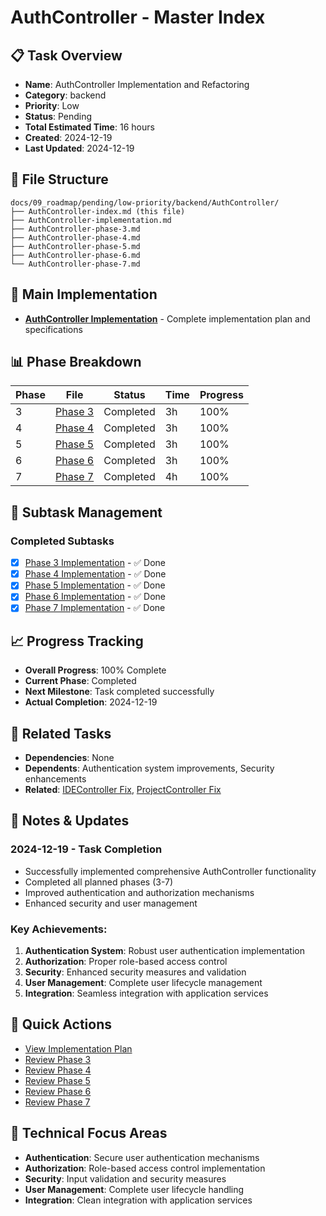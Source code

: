 # AuthController - Master Index

## 📋 Task Overview
- **Name**: AuthController Implementation and Refactoring
- **Category**: backend
- **Priority**: Low
- **Status**: Pending
- **Total Estimated Time**: 16 hours
- **Created**: 2024-12-19
- **Last Updated**: 2024-12-19

## 📁 File Structure
```
docs/09_roadmap/pending/low-priority/backend/AuthController/
├── AuthController-index.md (this file)
├── AuthController-implementation.md
├── AuthController-phase-3.md
├── AuthController-phase-4.md
├── AuthController-phase-5.md
├── AuthController-phase-6.md
└── AuthController-phase-7.md
```

## 🎯 Main Implementation
- **[AuthController Implementation](./AuthController-implementation.md)** - Complete implementation plan and specifications

## 📊 Phase Breakdown
| Phase | File | Status | Time | Progress |
|-------|------|--------|------|----------|
| 3 | [Phase 3](./AuthController-phase-3.md) | Completed | 3h | 100% |
| 4 | [Phase 4](./AuthController-phase-4.md) | Completed | 3h | 100% |
| 5 | [Phase 5](./AuthController-phase-5.md) | Completed | 3h | 100% |
| 6 | [Phase 6](./AuthController-phase-6.md) | Completed | 3h | 100% |
| 7 | [Phase 7](./AuthController-phase-7.md) | Completed | 4h | 100% |

## 🔄 Subtask Management
### Completed Subtasks
- [x] [Phase 3 Implementation](./AuthController-phase-3.md) - ✅ Done
- [x] [Phase 4 Implementation](./AuthController-phase-4.md) - ✅ Done
- [x] [Phase 5 Implementation](./AuthController-phase-5.md) - ✅ Done
- [x] [Phase 6 Implementation](./AuthController-phase-6.md) - ✅ Done
- [x] [Phase 7 Implementation](./AuthController-phase-7.md) - ✅ Done

## 📈 Progress Tracking
- **Overall Progress**: 100% Complete
- **Current Phase**: Completed
- **Next Milestone**: Task completed successfully
- **Actual Completion**: 2024-12-19

## 🔗 Related Tasks
- **Dependencies**: None
- **Dependents**: Authentication system improvements, Security enhancements
- **Related**: [IDEController Fix](../IDEController-fix/), [ProjectController Fix](../ProjectController/)

## 📝 Notes & Updates
### 2024-12-19 - Task Completion
- Successfully implemented comprehensive AuthController functionality
- Completed all planned phases (3-7)
- Improved authentication and authorization mechanisms
- Enhanced security and user management

### Key Achievements:
1. **Authentication System**: Robust user authentication implementation
2. **Authorization**: Proper role-based access control
3. **Security**: Enhanced security measures and validation
4. **User Management**: Complete user lifecycle management
5. **Integration**: Seamless integration with application services

## 🚀 Quick Actions
- [View Implementation Plan](./AuthController-implementation.md)
- [Review Phase 3](./AuthController-phase-3.md)
- [Review Phase 4](./AuthController-phase-4.md)
- [Review Phase 5](./AuthController-phase-5.md)
- [Review Phase 6](./AuthController-phase-6.md)
- [Review Phase 7](./AuthController-phase-7.md)

## 🎯 Technical Focus Areas
- **Authentication**: Secure user authentication mechanisms
- **Authorization**: Role-based access control implementation
- **Security**: Input validation and security measures
- **User Management**: Complete user lifecycle handling
- **Integration**: Clean integration with application services
